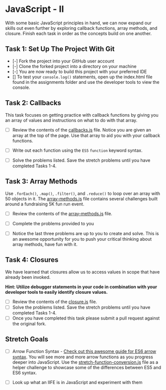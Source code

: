 
# JavaScript - II

With some basic JavaScript principles in hand, we can now expand our skills out even further by exploring callback functions, array methods, and closure.  Finish each task in order as the concepts build on one another.

## Task 1: Set Up The Project With Git

* [-] Fork the project into your GitHub user account
* [-] Clone the forked project into a directory on your machine
* [-] You are now ready to build this project with your preferred IDE
* [] To test your `console.log()` statements, open up the index.html file found in the assignments folder and use the developer tools to view the console.  


## Task 2: Callbacks

This task focuses on getting practice with callback functions by giving you an array of values and instructions on what to do with that array.

* [ ] Review the contents of the [callbacks.js](assignments/callbacks.js) file.  Notice you are given an array at the top of the page.  Use that array to aid you with your callback functions.

* [ ] Write out each function using the `ES5`  `function` keyword syntax.

* [ ] Solve the problems listed.  Save the stretch problems until you have completed Tasks 1-4.

## Task 3: Array Methods

Use `.forEach()`, `.map()`, `.filter()`, and `.reduce()` to loop over an array with 50 objects in it. The [array-methods.js](assignments/array-methods.js) file contains several challenges built around a fundraising 5K fun run event.

* [ ] Review the contents of the [array-methods.js](assignments/array-methods.js) file.  

* [ ] Complete the problems provided to you

* [ ] Notice the last three problems are up to you to create and solve.  This is an awesome opportunity for you to push your critical thinking about array methods, have fun with it.

## Task 4: Closures

We have learned that closures allow us to access values in scope that have already been invoked.  

**Hint: Utilize debugger statements in your code in combination with your developer tools to easily identify closure values.**

* [ ] Review the contents of the [closure.js](assignments/closure.js) file.  
* [ ] Solve the problems listed.  Save the stretch problems until you have completed Tasks 1-4.
* [ ] Once you have completed this task please submit a pull request against the original fork.  

## Stretch Goals

* [ ] Arrow Function Syntax - [Check out this awesome guide for ES6 arrow syntax](https://medium.freecodecamp.org/when-and-why-you-should-use-es6-arrow-functions-and-when-you-shouldnt-3d851d7f0b26). You will see more and more arrow functions as you progress deeper into JavaScript. Use the [stretch-function-conversion.js](assignments/function-conversion.js) file as a helper challenge to showcase some of the differences between ES5 and ES6 syntax. 

* [ ] Look up what an IIFE is in JavaScript and experiment with them